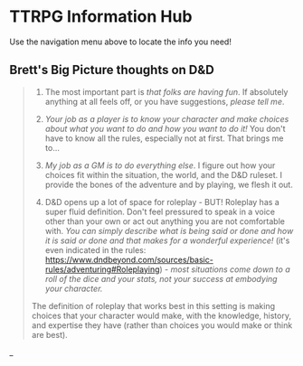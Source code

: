 # TTRPG Information Hub

Use the navigation menu above to locate the info you need!

## Brett's Big Picture thoughts on D&D

> 1. The most important part is *that folks are having fun*. If absolutely anything at all feels off, or you have suggestions, *please tell me*. 
> 
> 2. *Your job as a player is to know your character and make choices about what you want to do and how you want to do it!* You don't have to know all the rules, especially not at first. That brings me to...
> 
> 3. *My job as a GM is to do everything else*. I figure out how your choices fit within the situation, the world, and the D&D ruleset. I provide the bones of the adventure and by playing, we flesh it out.
> 
> 4. D&D opens up a lot of space for roleplay - BUT! Roleplay has a super fluid definition. Don't feel pressured to speak in a voice other than your own or act out anything you are not comfortable with. *You can simply describe what is being said or done and how it is said or done and that makes for a wonderful experience!* (it's even indicated in the rules: https://www.dndbeyond.com/sources/basic-rules/adventuring#Roleplaying) - *most situations come down to a roll of the dice and your stats, not your success at embodying your character.* 
> 
> The definition of roleplay that works best in this setting is making choices that your character would make, with the knowledge, history, and expertise they have (rather than choices you would make or think are best).
> 
_